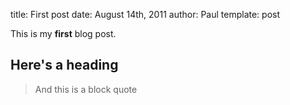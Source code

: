 title: First post
date: August 14th, 2011
author: Paul
template: post


This is my **first** blog post.

Here's a heading
----------------

> And this is a block quote
